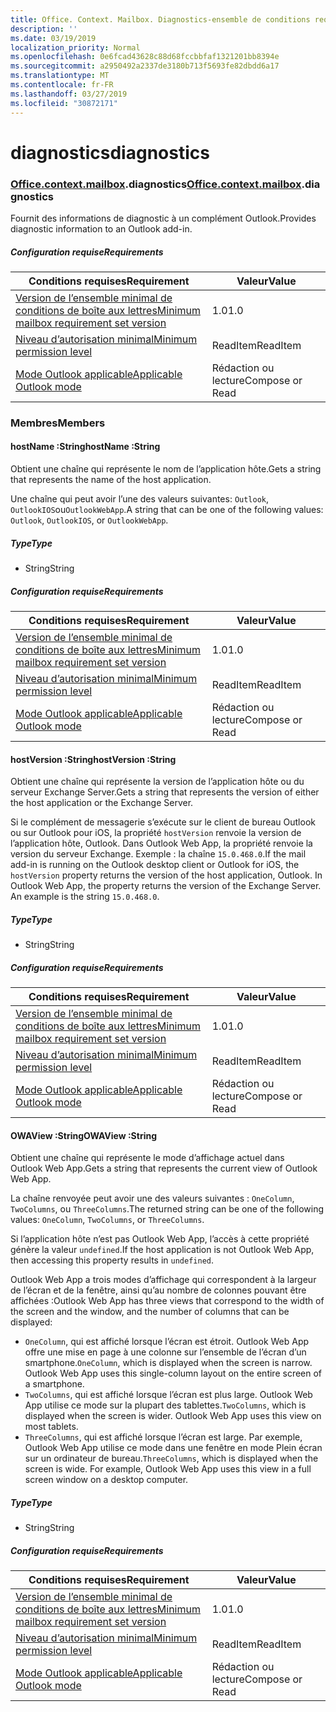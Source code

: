 ```yaml
---
title: Office. Context. Mailbox. Diagnostics-ensemble de conditions requises 1,4
description: ''
ms.date: 03/19/2019
localization_priority: Normal
ms.openlocfilehash: 0e6fcad43628c88d68fccbbfaf1321201bb8394e
ms.sourcegitcommit: a2950492a2337de3180b713f5693fe82dbdd6a17
ms.translationtype: MT
ms.contentlocale: fr-FR
ms.lasthandoff: 03/27/2019
ms.locfileid: "30872171"
---
```

# <a name="diagnostics"></a><span data-ttu-id="e297d-102">diagnostics</span><span class="sxs-lookup"><span data-stu-id="e297d-102">diagnostics</span></span>

### <a name="officeofficemdcontextofficecontextmdmailboxofficecontextmailboxmddiagnostics"></a><span data-ttu-id="e297d-103">[Office](Office.md)[.context](Office.context.md)[.mailbox](Office.context.mailbox.md).diagnostics</span><span class="sxs-lookup"><span data-stu-id="e297d-103">[Office](Office.md)[.context](Office.context.md)[.mailbox](Office.context.mailbox.md).diagnostics</span></span>

<span data-ttu-id="e297d-104">Fournit des informations de diagnostic à un complément Outlook.</span><span class="sxs-lookup"><span data-stu-id="e297d-104">Provides diagnostic information to an Outlook add-in.</span></span>

##### <a name="requirements"></a><span data-ttu-id="e297d-105">Configuration requise</span><span class="sxs-lookup"><span data-stu-id="e297d-105">Requirements</span></span>

|<span data-ttu-id="e297d-106">Conditions requises</span><span class="sxs-lookup"><span data-stu-id="e297d-106">Requirement</span></span>| <span data-ttu-id="e297d-107">Valeur</span><span class="sxs-lookup"><span data-stu-id="e297d-107">Value</span></span>|
|---|---|
|[<span data-ttu-id="e297d-108">Version de l’ensemble minimal de conditions de boîte aux lettres</span><span class="sxs-lookup"><span data-stu-id="e297d-108">Minimum mailbox requirement set version</span></span>](/office/dev/add-ins/reference/requirement-sets/outlook-api-requirement-sets)| <span data-ttu-id="e297d-109">1.0</span><span class="sxs-lookup"><span data-stu-id="e297d-109">1.0</span></span>|
|[<span data-ttu-id="e297d-110">Niveau d’autorisation minimal</span><span class="sxs-lookup"><span data-stu-id="e297d-110">Minimum permission level</span></span>](/outlook/add-ins/understanding-outlook-add-in-permissions)| <span data-ttu-id="e297d-111">ReadItem</span><span class="sxs-lookup"><span data-stu-id="e297d-111">ReadItem</span></span>|
|[<span data-ttu-id="e297d-112">Mode Outlook applicable</span><span class="sxs-lookup"><span data-stu-id="e297d-112">Applicable Outlook mode</span></span>](/outlook/add-ins/#extension-points)| <span data-ttu-id="e297d-113">Rédaction ou lecture</span><span class="sxs-lookup"><span data-stu-id="e297d-113">Compose or Read</span></span>|

### <a name="members"></a><span data-ttu-id="e297d-114">Membres</span><span class="sxs-lookup"><span data-stu-id="e297d-114">Members</span></span>

####  <a name="hostname-string"></a><span data-ttu-id="e297d-115">hostName :String</span><span class="sxs-lookup"><span data-stu-id="e297d-115">hostName :String</span></span>

<span data-ttu-id="e297d-116">Obtient une chaîne qui représente le nom de l’application hôte.</span><span class="sxs-lookup"><span data-stu-id="e297d-116">Gets a string that represents the name of the host application.</span></span>

<span data-ttu-id="e297d-117">Une chaîne qui peut avoir l’une des valeurs suivantes: `Outlook`, `OutlookIOS`ou`OutlookWebApp`.</span><span class="sxs-lookup"><span data-stu-id="e297d-117">A string that can be one of the following values: `Outlook`, `OutlookIOS`, or `OutlookWebApp`.</span></span>

##### <a name="type"></a><span data-ttu-id="e297d-118">Type</span><span class="sxs-lookup"><span data-stu-id="e297d-118">Type</span></span>

*   <span data-ttu-id="e297d-119">String</span><span class="sxs-lookup"><span data-stu-id="e297d-119">String</span></span>

##### <a name="requirements"></a><span data-ttu-id="e297d-120">Configuration requise</span><span class="sxs-lookup"><span data-stu-id="e297d-120">Requirements</span></span>

|<span data-ttu-id="e297d-121">Conditions requises</span><span class="sxs-lookup"><span data-stu-id="e297d-121">Requirement</span></span>| <span data-ttu-id="e297d-122">Valeur</span><span class="sxs-lookup"><span data-stu-id="e297d-122">Value</span></span>|
|---|---|
|[<span data-ttu-id="e297d-123">Version de l’ensemble minimal de conditions de boîte aux lettres</span><span class="sxs-lookup"><span data-stu-id="e297d-123">Minimum mailbox requirement set version</span></span>](/office/dev/add-ins/reference/requirement-sets/outlook-api-requirement-sets)| <span data-ttu-id="e297d-124">1.0</span><span class="sxs-lookup"><span data-stu-id="e297d-124">1.0</span></span>|
|[<span data-ttu-id="e297d-125">Niveau d’autorisation minimal</span><span class="sxs-lookup"><span data-stu-id="e297d-125">Minimum permission level</span></span>](/outlook/add-ins/understanding-outlook-add-in-permissions)| <span data-ttu-id="e297d-126">ReadItem</span><span class="sxs-lookup"><span data-stu-id="e297d-126">ReadItem</span></span>|
|[<span data-ttu-id="e297d-127">Mode Outlook applicable</span><span class="sxs-lookup"><span data-stu-id="e297d-127">Applicable Outlook mode</span></span>](/outlook/add-ins/#extension-points)| <span data-ttu-id="e297d-128">Rédaction ou lecture</span><span class="sxs-lookup"><span data-stu-id="e297d-128">Compose or Read</span></span>|

####  <a name="hostversion-string"></a><span data-ttu-id="e297d-129">hostVersion :String</span><span class="sxs-lookup"><span data-stu-id="e297d-129">hostVersion :String</span></span>

<span data-ttu-id="e297d-130">Obtient une chaîne qui représente la version de l’application hôte ou du serveur Exchange Server.</span><span class="sxs-lookup"><span data-stu-id="e297d-130">Gets a string that represents the version of either the host application or the Exchange Server.</span></span>

<span data-ttu-id="e297d-p101">Si le complément de messagerie s’exécute sur le client de bureau Outlook ou sur Outlook pour iOS, la propriété `hostVersion` renvoie la version de l’application hôte, Outlook. Dans Outlook Web App, la propriété renvoie la version du serveur Exchange. Exemple : la chaîne `15.0.468.0`.</span><span class="sxs-lookup"><span data-stu-id="e297d-p101">If the mail add-in is running on the Outlook desktop client or Outlook for iOS, the `hostVersion` property returns the version of the host application, Outlook. In Outlook Web App, the property returns the version of the Exchange Server. An example is the string `15.0.468.0`.</span></span>

##### <a name="type"></a><span data-ttu-id="e297d-134">Type</span><span class="sxs-lookup"><span data-stu-id="e297d-134">Type</span></span>

*   <span data-ttu-id="e297d-135">String</span><span class="sxs-lookup"><span data-stu-id="e297d-135">String</span></span>

##### <a name="requirements"></a><span data-ttu-id="e297d-136">Configuration requise</span><span class="sxs-lookup"><span data-stu-id="e297d-136">Requirements</span></span>

|<span data-ttu-id="e297d-137">Conditions requises</span><span class="sxs-lookup"><span data-stu-id="e297d-137">Requirement</span></span>| <span data-ttu-id="e297d-138">Valeur</span><span class="sxs-lookup"><span data-stu-id="e297d-138">Value</span></span>|
|---|---|
|[<span data-ttu-id="e297d-139">Version de l’ensemble minimal de conditions de boîte aux lettres</span><span class="sxs-lookup"><span data-stu-id="e297d-139">Minimum mailbox requirement set version</span></span>](/office/dev/add-ins/reference/requirement-sets/outlook-api-requirement-sets)| <span data-ttu-id="e297d-140">1.0</span><span class="sxs-lookup"><span data-stu-id="e297d-140">1.0</span></span>|
|[<span data-ttu-id="e297d-141">Niveau d’autorisation minimal</span><span class="sxs-lookup"><span data-stu-id="e297d-141">Minimum permission level</span></span>](/outlook/add-ins/understanding-outlook-add-in-permissions)| <span data-ttu-id="e297d-142">ReadItem</span><span class="sxs-lookup"><span data-stu-id="e297d-142">ReadItem</span></span>|
|[<span data-ttu-id="e297d-143">Mode Outlook applicable</span><span class="sxs-lookup"><span data-stu-id="e297d-143">Applicable Outlook mode</span></span>](/outlook/add-ins/#extension-points)| <span data-ttu-id="e297d-144">Rédaction ou lecture</span><span class="sxs-lookup"><span data-stu-id="e297d-144">Compose or Read</span></span>|

####  <a name="owaview-string"></a><span data-ttu-id="e297d-145">OWAView :String</span><span class="sxs-lookup"><span data-stu-id="e297d-145">OWAView :String</span></span>

<span data-ttu-id="e297d-146">Obtient une chaîne qui représente le mode d’affichage actuel dans Outlook Web App.</span><span class="sxs-lookup"><span data-stu-id="e297d-146">Gets a string that represents the current view of Outlook Web App.</span></span>

<span data-ttu-id="e297d-147">La chaîne renvoyée peut avoir une des valeurs suivantes : `OneColumn`, `TwoColumns`, ou `ThreeColumns`.</span><span class="sxs-lookup"><span data-stu-id="e297d-147">The returned string can be one of the following values: `OneColumn`, `TwoColumns`, or `ThreeColumns`.</span></span>

<span data-ttu-id="e297d-148">Si l’application hôte n’est pas Outlook Web App, l’accès à cette propriété génère la valeur `undefined`.</span><span class="sxs-lookup"><span data-stu-id="e297d-148">If the host application is not Outlook Web App, then accessing this property results in `undefined`.</span></span>

<span data-ttu-id="e297d-149">Outlook Web App a trois modes d’affichage qui correspondent à la largeur de l’écran et de la fenêtre, ainsi qu’au nombre de colonnes pouvant être affichées :</span><span class="sxs-lookup"><span data-stu-id="e297d-149">Outlook Web App has three views that correspond to the width of the screen and the window, and the number of columns that can be displayed:</span></span>

*   <span data-ttu-id="e297d-p102">`OneColumn`, qui est affiché lorsque l’écran est étroit. Outlook Web App offre une mise en page à une colonne sur l’ensemble de l’écran d’un smartphone.</span><span class="sxs-lookup"><span data-stu-id="e297d-p102">`OneColumn`, which is displayed when the screen is narrow. Outlook Web App uses this single-column layout on the entire screen of a smartphone.</span></span>
*   <span data-ttu-id="e297d-p103">`TwoColumns`, qui est affiché lorsque l’écran est plus large. Outlook Web App utilise ce mode sur la plupart des tablettes.</span><span class="sxs-lookup"><span data-stu-id="e297d-p103">`TwoColumns`, which is displayed when the screen is wider. Outlook Web App uses this view on most tablets.</span></span>
*   <span data-ttu-id="e297d-p104">`ThreeColumns`, qui est affiché lorsque l’écran est large. Par exemple, Outlook Web App utilise ce mode dans une fenêtre en mode Plein écran sur un ordinateur de bureau.</span><span class="sxs-lookup"><span data-stu-id="e297d-p104">`ThreeColumns`, which is displayed when the screen is wide. For example, Outlook Web App uses this view in a full screen window on a desktop computer.</span></span>

##### <a name="type"></a><span data-ttu-id="e297d-156">Type</span><span class="sxs-lookup"><span data-stu-id="e297d-156">Type</span></span>

*   <span data-ttu-id="e297d-157">String</span><span class="sxs-lookup"><span data-stu-id="e297d-157">String</span></span>

##### <a name="requirements"></a><span data-ttu-id="e297d-158">Configuration requise</span><span class="sxs-lookup"><span data-stu-id="e297d-158">Requirements</span></span>

|<span data-ttu-id="e297d-159">Conditions requises</span><span class="sxs-lookup"><span data-stu-id="e297d-159">Requirement</span></span>| <span data-ttu-id="e297d-160">Valeur</span><span class="sxs-lookup"><span data-stu-id="e297d-160">Value</span></span>|
|---|---|
|[<span data-ttu-id="e297d-161">Version de l’ensemble minimal de conditions de boîte aux lettres</span><span class="sxs-lookup"><span data-stu-id="e297d-161">Minimum mailbox requirement set version</span></span>](/office/dev/add-ins/reference/requirement-sets/outlook-api-requirement-sets)| <span data-ttu-id="e297d-162">1.0</span><span class="sxs-lookup"><span data-stu-id="e297d-162">1.0</span></span>|
|[<span data-ttu-id="e297d-163">Niveau d’autorisation minimal</span><span class="sxs-lookup"><span data-stu-id="e297d-163">Minimum permission level</span></span>](/outlook/add-ins/understanding-outlook-add-in-permissions)| <span data-ttu-id="e297d-164">ReadItem</span><span class="sxs-lookup"><span data-stu-id="e297d-164">ReadItem</span></span>|
|[<span data-ttu-id="e297d-165">Mode Outlook applicable</span><span class="sxs-lookup"><span data-stu-id="e297d-165">Applicable Outlook mode</span></span>](/outlook/add-ins/#extension-points)| <span data-ttu-id="e297d-166">Rédaction ou lecture</span><span class="sxs-lookup"><span data-stu-id="e297d-166">Compose or Read</span></span>|
